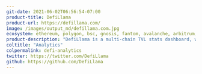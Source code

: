 ```yaml
---
git-date: 2021-06-02T06:56:54-07:00
product-title: DefiLlama
product-url: https://defillama.com/
image: /images/output_md/defillama.com.jpg
ecosystem: ethereum, polygon, bsc, gnosis, fantom, avalanche, arbitrum, optimism, gnosis, solana
product-description: "DefiLlama is a multi-chain TVL stats dashboard, where data connectors contributed and maintained by a community"
coltitle: "Analytics"
colpermalink: defi-analytics
twitter: https://twitter.com/DefiLlama
github: https://github.com/DefiLlama
---
```

